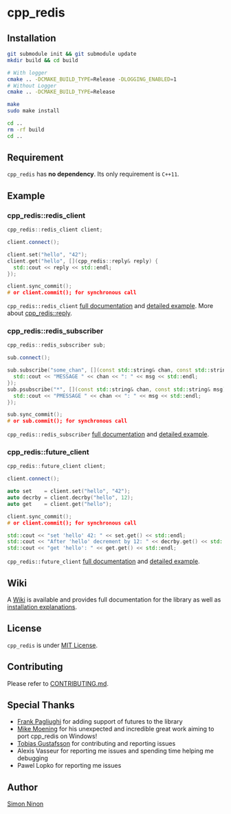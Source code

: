 # cpp_redis

## Installation

```sh
git submodule init && git submodule update
mkdir build && cd build

# With logger
cmake .. -DCMAKE_BUILD_TYPE=Release -DLOGGING_ENABLED=1
# Without Logger
cmake .. -DCMAKE_BUILD_TYPE=Release

make
sudo make install

cd ..
rm -rf build
cd ..
```

## Requirement
`cpp_redis` has **no dependency**. Its only requirement is `C++11`.

## Example
### cpp_redis::redis_client
```cpp
cpp_redis::redis_client client;

client.connect();

client.set("hello", "42");
client.get("hello", [](cpp_redis::reply& reply) {
  std::cout << reply << std::endl;
});

client.sync_commit();
# or client.commit(); for synchronous call
```
`cpp_redis::redis_client` [full documentation](https://github.com/Cylix/cpp_redis/wiki/Redis-Client) and [detailed example](https://github.com/Cylix/cpp_redis/wiki/Examples#redis-client).
More about [cpp_redis::reply](https://github.com/Cylix/cpp_redis/wiki/Replies).

### cpp_redis::redis_subscriber
```cpp
cpp_redis::redis_subscriber sub;

sub.connect();

sub.subscribe("some_chan", [](const std::string& chan, const std::string& msg) {
  std::cout << "MESSAGE " << chan << ": " << msg << std::endl;
});
sub.psubscribe("*", [](const std::string& chan, const std::string& msg) {
  std::cout << "PMESSAGE " << chan << ": " << msg << std::endl;
});

sub.sync_commit();
# or sub.commit(); for synchronous call
```
`cpp_redis::redis_subscriber` [full documentation](https://github.com/Cylix/cpp_redis/wiki/Redis-Subscriber) and [detailed example](https://github.com/Cylix/cpp_redis/wiki/Examples#redis-subscriber).

### cpp_redis::future_client
```cpp
cpp_redis::future_client client;

client.connect();

auto set    = client.set("hello", "42");
auto decrby = client.decrby("hello", 12);
auto get    = client.get("hello");

client.sync_commit();
# or client.commit(); for synchronous call

std::cout << "set 'hello' 42: " << set.get() << std::endl;
std::cout << "After 'hello' decrement by 12: " << decrby.get() << std::endl;
std::cout << "get 'hello': " << get.get() << std::endl;
```
`cpp_redis::future_client` [full documentation](https://github.com/Cylix/cpp_redis/wiki/Future-Client) and [detailed example](https://github.com/Cylix/cpp_redis/wiki/Examples#future-client).

## Wiki
A [Wiki](https://github.com/Cylix/cpp_redis/wiki) is available and provides full documentation for the library as well as [installation explanations](https://github.com/Cylix/cpp_redis/wiki/Installation).

## License
`cpp_redis` is under [MIT License](LICENSE).

## Contributing
Please refer to [CONTRIBUTING.md](CONTRIBUTING.md).

## Special Thanks

* [Frank Pagliughi](https://github.com/fpagliughi) for adding support of futures to the library
* [Mike Moening](https://github.com/MikesAracade) for his unexpected and incredible great work aiming to port cpp_redis on Windows!
* [Tobias Gustafsson](https://github.com/tobbe303) for contributing and reporting issues
* Alexis Vasseur for reporting me issues and spending time helping me debugging
* Pawel Lopko	for reporting me issues

## Author
[Simon Ninon](http://simon-ninon.fr)

